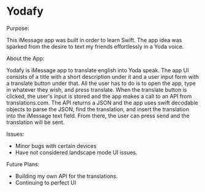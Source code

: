 # Yodafy
Purpose:

This iMessage app was built in order to learn Swift. The app idea was sparked from the desire to text my friends effortlessly in a Yoda voice.

About the App:

Yodafy is iMessage app to translate english into Yoda speak. The app UI consists of a title with a short description under it and a user input form with a translate button under that. All the user has to do is to open the app, type in whatever they wish, and press translate. When the translate button is clicked, the user's input is stored and the app makes a call to an API from translations.com. The API returns a JSON and the app uses swift decodable objects to parse the JSON, find the translation, and insert the translation into the iMessage text field. From there, the user can press send and the translation will be sent.

Issues:

- Minor bugs with certain devices
- Have not considered landscape mode UI issues.

Future Plans:

- Building my own API for the translations.
- Continuing to perfect UI
